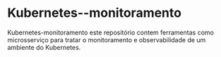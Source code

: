 # Kubernetes--monitoramento

Kubernetes-monitoramento este repositório contem ferramentas como microsserviço  para tratar o monitoramento e observabilidade de um ambiente do Kubernetes.
